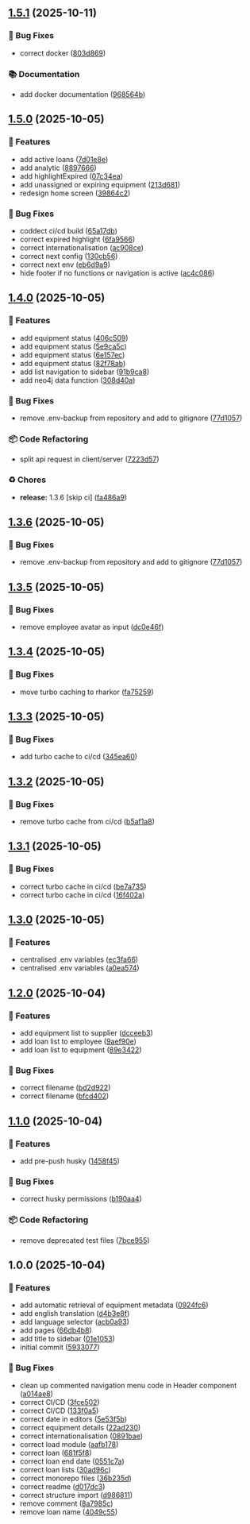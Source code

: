 ## [1.5.1](https://github.com/carlonicora/assettrack/compare/v1.5.0...v1.5.1) (2025-10-11)

### 🐛 Bug Fixes

* correct docker ([803d869](https://github.com/carlonicora/assettrack/commit/803d86978efddfebcee638de42c2360211d0d4b1))

### 📚 Documentation

* add docker documentation ([968564b](https://github.com/carlonicora/assettrack/commit/968564b9a0c97fb5467b9c02cdf4f5c44806aae5))

## [1.5.0](https://github.com/carlonicora/assettrack/compare/v1.4.0...v1.5.0) (2025-10-05)

### 🚀 Features

* add active loans ([7d01e8e](https://github.com/carlonicora/assettrack/commit/7d01e8ec2ecc9074990976acdf3ca545eda181e4))
* add analytic ([8897666](https://github.com/carlonicora/assettrack/commit/8897666d624b81b093e8cd887e6559b216dfdede))
* add highlightExpired ([07c34ea](https://github.com/carlonicora/assettrack/commit/07c34eafa7b9edeea26240f53bee11101df6ca70))
* add unassigned or expiring equipment ([213d681](https://github.com/carlonicora/assettrack/commit/213d68146887be007a052ebd83a42b8342b7e16c))
* redesign home screen ([39864c2](https://github.com/carlonicora/assettrack/commit/39864c29d9aa3679dc0e4bd0bdb8081022b51b1e))

### 🐛 Bug Fixes

* coddect ci/cd build ([65a17db](https://github.com/carlonicora/assettrack/commit/65a17dbd9f270915dbc5e36a9ddac7bc5482e96d))
* correct expired highlight ([6fa9566](https://github.com/carlonicora/assettrack/commit/6fa956689675dddd81b32105a0307be97e0d003f))
* correct internationalisation ([ac908ce](https://github.com/carlonicora/assettrack/commit/ac908ce04e1ce4f706717c32f1863f60c89d943c))
* correct next config ([130cb56](https://github.com/carlonicora/assettrack/commit/130cb56e6ee42809300ab637984cf7f7ceab7905))
* correct next env ([eb6d9a9](https://github.com/carlonicora/assettrack/commit/eb6d9a9452740584df4ade9910ab77112709fa4f))
* hide footer if no functions or navigation is active ([ac4c086](https://github.com/carlonicora/assettrack/commit/ac4c086ae0769d075b7f3271563d4756077620b6))

## [1.4.0](https://github.com/carlonicora/assettrack/compare/v1.3.5...v1.4.0) (2025-10-05)

### 🚀 Features

* add equipment status ([406c509](https://github.com/carlonicora/assettrack/commit/406c509d5f4880d8bb648039623022ed0a363f8b))
* add equipment status ([5e9ca5c](https://github.com/carlonicora/assettrack/commit/5e9ca5ceb4d6b11ef408eb8de8e545188960e5b2))
* add equipment status ([6e157ec](https://github.com/carlonicora/assettrack/commit/6e157ec14b433f3f00b3317aa54de7e166916737))
* add equipment status ([82f78ab](https://github.com/carlonicora/assettrack/commit/82f78abd8c80692da47271110b46a5bb657136cd))
* add list navigation to sidebar ([91b9ca8](https://github.com/carlonicora/assettrack/commit/91b9ca83db689ec4640c1bf426bef7d345419389))
* add neo4j data function ([308d40a](https://github.com/carlonicora/assettrack/commit/308d40a22e70d5cae60ec718ec9521e79275a6a0))

### 🐛 Bug Fixes

* remove .env-backup from repository and add to gitignore ([77d1057](https://github.com/carlonicora/assettrack/commit/77d105703d0f5385df851267d18719a2cb1618c2))

### 📦 Code Refactoring

* split api request in client/server ([7223d57](https://github.com/carlonicora/assettrack/commit/7223d57db39ada343a712def74aa9216f953777f))

### ♻️ Chores

* **release:** 1.3.6 [skip ci] ([fa486a9](https://github.com/carlonicora/assettrack/commit/fa486a9cc97f9a4e83451a02caee5c7485498b94))

## [1.3.6](https://github.com/carlonicora/assettrack/compare/v1.3.5...v1.3.6) (2025-10-05)

### 🐛 Bug Fixes

* remove .env-backup from repository and add to gitignore ([77d1057](https://github.com/carlonicora/assettrack/commit/77d105703d0f5385df851267d18719a2cb1618c2))

## [1.3.5](https://github.com/carlonicora/assettrack/compare/v1.3.4...v1.3.5) (2025-10-05)

### 🐛 Bug Fixes

* remove employee avatar as input ([dc0e46f](https://github.com/carlonicora/assettrack/commit/dc0e46f3990c645c5fa19f67792524e030cdebc5))

## [1.3.4](https://github.com/carlonicora/assettrack/compare/v1.3.3...v1.3.4) (2025-10-05)

### 🐛 Bug Fixes

* move turbo caching to rharkor ([fa75259](https://github.com/carlonicora/assettrack/commit/fa75259f369ae7272077fd6f22ae532e66411f6c))

## [1.3.3](https://github.com/carlonicora/assettrack/compare/v1.3.2...v1.3.3) (2025-10-05)

### 🐛 Bug Fixes

* add turbo cache to ci/cd ([345ea60](https://github.com/carlonicora/assettrack/commit/345ea60961974e839a57845f09426c4401162e14))

## [1.3.2](https://github.com/carlonicora/assettrack/compare/v1.3.1...v1.3.2) (2025-10-05)

### 🐛 Bug Fixes

* remove turbo cache from ci/cd ([b5af1a8](https://github.com/carlonicora/assettrack/commit/b5af1a8d8ce4bdc81cae64c284d4e601cc44b11b))

## [1.3.1](https://github.com/carlonicora/assettrack/compare/v1.3.0...v1.3.1) (2025-10-05)

### 🐛 Bug Fixes

* correct turbo cache in ci/cd ([be7a735](https://github.com/carlonicora/assettrack/commit/be7a735919326daf9e55159e74305a37a68a4508))
* correct turbo cache in ci/cd ([16f402a](https://github.com/carlonicora/assettrack/commit/16f402adfb15dcd410f2d2c3b8c2c54ce54c3f2a))

## [1.3.0](https://github.com/carlonicora/assettrack/compare/v1.2.0...v1.3.0) (2025-10-05)

### 🚀 Features

* centralised .env variables ([ec3fa66](https://github.com/carlonicora/assettrack/commit/ec3fa664717937dc659b5f6feacd61e8dccb7371))
* centralised .env variables ([a0ea574](https://github.com/carlonicora/assettrack/commit/a0ea57431c7b8083ad49440f7fb8f30f0e9023b2))

## [1.2.0](https://github.com/carlonicora/assettrack/compare/v1.1.0...v1.2.0) (2025-10-04)

### 🚀 Features

* add equipment list to supplier ([dcceeb3](https://github.com/carlonicora/assettrack/commit/dcceeb309a42a8f49a4ed416c93d8cf417478fb9))
* add loan list to employee ([9aef90e](https://github.com/carlonicora/assettrack/commit/9aef90e1b4ccbb1865a6cdb7f85352e49793620a))
* add loan list to equipment ([89e3422](https://github.com/carlonicora/assettrack/commit/89e3422d583c1cc9aa04c2342ea2487d22608e0d))

### 🐛 Bug Fixes

* correct filename ([bd2d922](https://github.com/carlonicora/assettrack/commit/bd2d92276c6c1d49638d364001327904e4e6fc63))
* correct filename ([bfcd402](https://github.com/carlonicora/assettrack/commit/bfcd402def68cb821a89cddd2392ba321877a213))

## [1.1.0](https://github.com/carlonicora/assettrack/compare/v1.0.0...v1.1.0) (2025-10-04)

### 🚀 Features

* add pre-push husky ([1458f45](https://github.com/carlonicora/assettrack/commit/1458f4562849c345dbe8e0f022e39f97bbfb21cd))

### 🐛 Bug Fixes

* correct husky permissions ([b190aa4](https://github.com/carlonicora/assettrack/commit/b190aa4fd93546cb2285c933f4687ecaaed30e61))

### 📦 Code Refactoring

* remove deprecated test files ([7bce955](https://github.com/carlonicora/assettrack/commit/7bce95543a194061fca42e6195b486f52cf2cf11))

## 1.0.0 (2025-10-04)

### 🚀 Features

* add automatic retrieval of equipment metadata ([0924fc6](https://github.com/carlonicora/assettrack/commit/0924fc685225199d6d3fe32e4addfa21354098ad))
* add english translation ([d4b3e8f](https://github.com/carlonicora/assettrack/commit/d4b3e8f6fd742b3d01ce7c7c070695e4adb287ec))
* add language selector ([acb0a93](https://github.com/carlonicora/assettrack/commit/acb0a933ed17bf3ea460738e428f19b67e519c6b))
* add pages ([66db4b8](https://github.com/carlonicora/assettrack/commit/66db4b8dba44b16f0e6f3288a376fdc4adb54fa5))
* add title to sidebar ([01e1053](https://github.com/carlonicora/assettrack/commit/01e1053e41b330c88372aa78fc399243b4621197))
* initial commit ([5933077](https://github.com/carlonicora/assettrack/commit/59330771f811028a990ae8ccb7fc77c57f3e0c8d))

### 🐛 Bug Fixes

* clean up commented navigation menu code in Header component ([a014ae8](https://github.com/carlonicora/assettrack/commit/a014ae888ed5f9c742ac04d09d9d5fad060cc55a))
* correct CI/CD ([3fce502](https://github.com/carlonicora/assettrack/commit/3fce502c45ec14c912f041ef35057cd33b3f879a))
* correct CI/CD ([133f0a5](https://github.com/carlonicora/assettrack/commit/133f0a57986dbaabcfb32269ed44df05b8e20f71))
* correct date in editors ([5e53f5b](https://github.com/carlonicora/assettrack/commit/5e53f5b8d787a90caf56ba77cd6d42164563e1bf))
* correct equipment details ([22ad230](https://github.com/carlonicora/assettrack/commit/22ad230ce0a714a75c5564b73542ec24bb388edc))
* correct internationalisation ([0891bae](https://github.com/carlonicora/assettrack/commit/0891bae4ecadb8f5ee6bfba421f425c31226d0a8))
* correct load module ([aafb178](https://github.com/carlonicora/assettrack/commit/aafb17823cc9acebd399de2e86bd8a52ae329dbc))
* correct loan ([681f5f8](https://github.com/carlonicora/assettrack/commit/681f5f82c0a6f65b34cece3a275d24563f909a1d))
* correct loan end date ([0551c7a](https://github.com/carlonicora/assettrack/commit/0551c7a566767166f3970fe26b0f7e058bc9fcd2))
* correct loan lists ([30ad96c](https://github.com/carlonicora/assettrack/commit/30ad96c2b3a2a5fbf018bebf4cfd1ed54bce9d5b))
* correct monorepo files ([36b235d](https://github.com/carlonicora/assettrack/commit/36b235d314746fca4b05bdf48beaa2e0b6121b2f))
* correct readme ([d017dc3](https://github.com/carlonicora/assettrack/commit/d017dc3e2460b39939e6d0eaaca670dfca3e3f1f))
* correct structure import ([d986811](https://github.com/carlonicora/assettrack/commit/d98681175a013c9b3695690855034be20f7f098f))
* remove comment ([8a7985c](https://github.com/carlonicora/assettrack/commit/8a7985c8c427a6e1a669df4db8b4dcdf5ce4d405))
* remove loan name ([4049c55](https://github.com/carlonicora/assettrack/commit/4049c55aa07a49f2d555118cdca7331b1a19debd))
